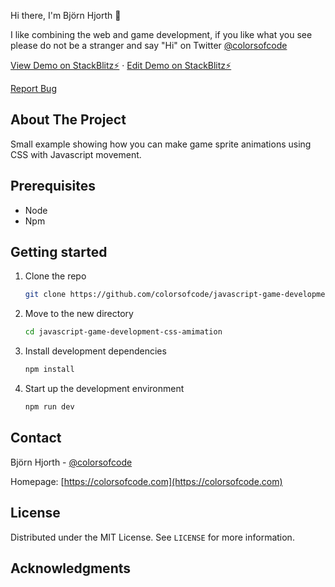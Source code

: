 Hi there, I'm Björn Hjorth 👋

I like combining the web and game development, if you like what you see please do not be a stranger and say "Hi" on Twitter [@colorsofcode](https://twitter.com/colorsofcode)



<a href="https://javascript-game-development-css-animation.stackblitz.io">View Demo on StackBlitz⚡️</a>
·
<a href="https://stackblitz.com/edit/javascript-game-development-css-animation">Edit Demo on StackBlitz⚡️</a>

<a href="https://github.com/colorsofcode/javascript-game-development-css-amimation/issues">Report Bug</a>


<!-- ABOUT -->
## About The Project

Small example showing how you can make game sprite animations using CSS with Javascript movement.

<!-- PREREQUISITES -->
## Prerequisites

* Node
* Npm

<!-- STARTING -->
## Getting started 

1. Clone the repo
   ```sh
   git clone https://github.com/colorsofcode/javascript-game-development-css-amimation.git
   ```
2. Move to the new directory
    ```sh
    cd javascript-game-development-css-amimation
    ```
3. Install development dependencies
   ```sh
   npm install
   ```
4. Start up the development environment
   ```sh
   npm run dev   
   
<!-- CONTACT -->
## Contact

Björn Hjorth - [@colorsofcode](https://twitter.com/colorsofcode)

Homepage: [https://colorsofcode.com](https://colorsofcode.com)

<!-- LICENSE -->
## License

Distributed under the MIT License. See `LICENSE` for more information.

<!-- ACKKNOWLEDGE -->
## Acknowledgments
